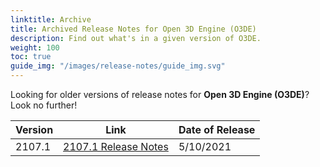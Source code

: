 ```yaml
---
linktitle: Archive
title: Archived Release Notes for Open 3D Engine (O3DE)
description: Find out what's in a given version of O3DE.
weight: 100
toc: true
guide_img: "/images/release-notes/guide_img.svg"
---
```


Looking for older versions of release notes for **Open 3D Engine (O3DE)**? Look no further!

| Version     |  Link                                           | Date of Release    |
|-------------|-------------------------------------------------|--------------------|
| 2107.1      | [2107.1 Release Notes](2107-1-release-notes/) | 5/10/2021           |
